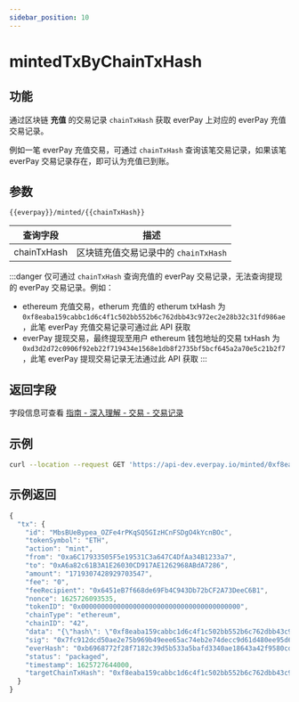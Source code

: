 ```yaml
---
sidebar_position: 10
---
```


# mintedTxByChainTxHash

## 功能
通过区块链 **充值** 的交易记录 `chainTxHash` 获取 everPay 上对应的 everPay 充值交易记录。

例如一笔 everPay 充值交易，可通过 `chainTxHash` 查询该笔交易记录，如果该笔 everPay 交易记录存在，即可认为充值已到账。

## 参数
`{{everpay}}/minted/{{chainTxHash}}`

|查询字段|描述|
|---|---|
|chainTxHash|区块链充值交易记录中的 `chainTxHash`|
:::danger
仅可通过 `chainTxHash` 查询充值的 everPay 交易记录，无法查询提现的 everPay 交易记录。例如：
* ethereum 充值交易，etherum 充值的 etherum txHash 为 `0xf8eaba159cabbc1d6c4f1c502bb552b6c762dbb43c972ec2e28b32c31fd986ae`，此笔 everPay 充值交易记录可通过此 API 获取
* everPay 提现交易，最终提现至用户 ethereum 钱包地址的交易 txHash 为 `0xd3d2d72c0906f92eb22f719434e1568e1db8f2735bf5bcf645a2a70e5c21b2f7`，此笔 everPay 提现交易记录无法通过此 API 获取
:::

## 返回字段
字段信息可查看 [指南 - 深入理解 - 交易 - 交易记录](../../../guide/dive/transaction#交易记录)

## 示例

```bash
curl --location --request GET 'https://api-dev.everpay.io/minted/0xf8eaba159cabbc1d6c4f1c502bb552b6c762dbb43c972ec2e28b32c31fd986ae'
```

## 示例返回
```js
{
  "tx": {
    "id": "MbsBUeBypea_OZFe4rPKqSQ5GIzHCnFSDgO4kYcnBOc",
    "tokenSymbol": "ETH",
    "action": "mint",
    "from": "0xa6C17933505F5e19531C3a647C4DfAa34B1233a7",
    "to": "0xA6a82c61B3A1E26030CD917AE1262968ABdA7286",
    "amount": "1719307428929703547",
    "fee": "0",
    "feeRecipient": "0x6451eB7f668de69Fb4C943Db72bCF2A73DeeC6B1",
    "nonce": 1625726093535,
    "tokenID": "0x0000000000000000000000000000000000000000",
    "chainType": "ethereum",
    "chainID": "42",
    "data": "{\"hash\": \"0xf8eaba159cabbc1d6c4f1c502bb552b6c762dbb43c972ec2e28b32c31fd986ae\", \"nonce\": \"0x31\", \"blockHash\": \"0xaede2df39b4bd3a3fde772c13bad31abfa1075d1e3a12e7c0fd9ada23671ea8c\", \"blockNumber\": \"0x18c801d\", \"transactionIndex\": \"0x0\", \"from\": \"0xA6a82c61B3A1E26030CD917AE1262968ABdA7286\", \"to\": \"0xa7ae99C13d82dd32fc6445Ec09e38d197335F38a\", \"value\": \"0x17dc34ff510b8e7b\", \"gas\": \"0x587a\", \"gasPrice\": \"0x165a0bc00\", \"input\": \"0x\", \"r\": \"0xb56f5631cb0d00809c309abd58de5ef67e856b40fa13ae200650ed257eda0c5e\", \"s\": \"0x268dfb599d8396cc0a30fb6e8b8c1ec709775f3468da31195cfa95f9e1b3908d\", \"v\": \"0x77\"}",
    "sig": "0x7fc912dcd50ae2e75b969b49eee65ac74eb2e74decc9d61d480ee95d62edf264654a17a8721d3615b7f8749f8a31171926a82a14bba37de7c9d23af4564c27621b",
    "everHash": "0xb6968772f28f7182c39d5b533a5bafd3340ae18643a42f9580cd18c8af51cd4b",
    "status": "packaged",
    "timestamp": 1625727644000,
    "targetChainTxHash": "0xf8eaba159cabbc1d6c4f1c502bb552b6c762dbb43c972ec2e28b32c31fd986ae"
  }
}
```